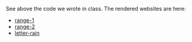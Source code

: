 See above the code we wrote in class.
The rendered websites are here:
- [range-1](https://leoneckert.github.io/abc-f20/labs/lab-01/in-class-coding/range-1)
- [range-2](https://leoneckert.github.io/abc-f20/labs/lab-01/in-class-coding/range-2)
- [letter-rain](https://leoneckert.github.io/abc-f20/labs/lab-01/in-class-coding/letter-rain)
